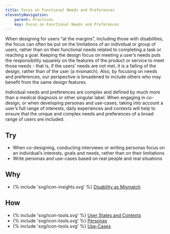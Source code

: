 ```yaml
---
title: Focus on Functional Needs and Preferences
eleventyNavigation:
    parent: Practices
    key: Focus on Functional Needs and Preferences
---
```


When designing for users “at the margins”, including those with disabilities, the focus can often be put on the
limitations of an individual or group of users, rather than on their functional needs related to completing a task or
reaching a goal. Keeping the design focus on meeting a user’s needs puts the responsibility squarely on the features of
the product or service to meet those needs - that is, if the users’ needs are not met, it is a failing of the design,
rather than of the user (a mismatch). Also, by focusing on needs and preferences, our perspective is broadened to
include others who may benefit from the same design features.

Individual needs and preferences are complex and defined by much more than a medical diagnosis or other singular label.
When engaging in co-design, or when developing personas and use-cases, taking into account a user’s full range of
interests, daily experiences and contexts will help to ensure that the unique and complex needs and preferences of a
broad range of users are included.

## Try

* When co-designing, conducting interviews or writing personas focus on an individual’s interests, goals and needs,
  rather than on their limitations
* Write personas and use-cases based on real people and real situations

## Why

* {% include 'svg/icon-insights.svg' %} [Disability as Mismatch](/insights/DisabilityAsMismatch.html)

## How

* {% include 'svg/icon-tools.svg' %} [User States and Contexts](/tools/UserStatesAndContexts.html)
* {% include 'svg/icon-tools.svg' %} [Personas](/tools/Personas.html)
* {% include 'svg/icon-tools.svg' %} [Use-Cases](/tools/UseCases.html)
